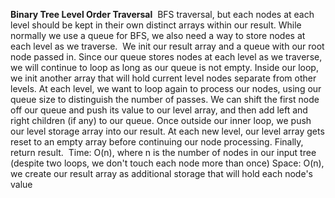 **Binary Tree Level Order Traversal**
​
BFS traversal, but each nodes at each level should be kept in their own distinct arrays within our result. While normally we use a queue for BFS, we also need a way to store nodes at each level as we traverse.
​
We init our result array and a queue with our root node passed in. Since our queue stores nodes at each level as we traverse, we will continue to loop as long as our queue is not empty. Inside our loop, we init another array that will hold current level nodes separate from other levels. At each level, we want to loop again to process our nodes, using our queue size to distinguish the number of passes. We can shift the first node off our queue and push its value to our level array, and then add left and right children (if any) to our queue. Once outside our inner loop, we push our level storage array into our result. At each new level, our level array gets reset to an empty array before continuing our node processing. Finally, return result.
​
Time: O(n), where n is the number of nodes in our input tree (despite two loops, we don't touch each node more than once)
Space: O(n), we create our result array as additional storage that will hold each node's value